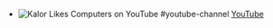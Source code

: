 - ![Kalor Likes Computers on YouTube](https://yt3.googleusercontent.com/h7Vb-_2D5fBGuLY-YwZH6x19KpGe8nG6tAnynGmfkLBFULoHy4NhScOALOFAZnW8c9dXHfXv=w2560-fcrop64=1,00005a57ffffa5a8-k-c0xffffffff-no-nd-rj) #youtube-channel
  [YouTube](https://www.youtube.com/@KalosLikesComputers)